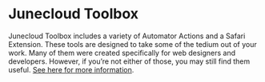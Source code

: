 # Junecloud Toolbox
Junecloud Toolbox includes a variety of Automator Actions and a Safari Extension. These tools are designed to take some of the tedium out of your work. Many of them were created specifically for web designers and developers. However, if you’re not either of those, you may still find them useful. [See here for more information](https://junecloud.com/software/mac/junecloud-toolbox.html).
